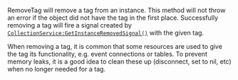 RemoveTag will remove a tag from an instance. This method will not throw
an error if the object did not have the tag in the first place.
Successfully removing a tag will fire a signal created by
[`CollectionService:GetInstanceRemovedSignal()`](https://create.roblox.com/docs/reference/engine/classes/CollectionService#GetInstanceRemovedSignal) with the given tag.

When removing a tag, it is common that some resources are used to give the
tag its functionality, e.g. event connections or tables. To prevent memory
leaks, it is a good idea to clean these up (disconnect, set to nil, etc)
when no longer needed for a tag.